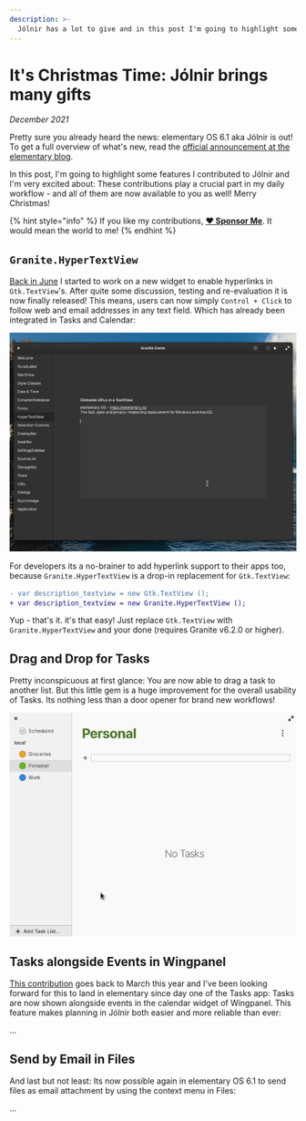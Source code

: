 ```yaml
---
description: >-
  Jólnir has a lot to give and in this post I'm going to highlight some contributions of mine I'm very excited about.
---
```


# It's Christmas Time: Jólnir brings many gifts

_December 2021_

Pretty sure you already heard the news: elementary OS 6.1 aka Jólnir is out! To get a full overview of what's new, read the [official announcement at the elementary blog](https://blog.elementary.io/elementary-os-6-1-available-now/).

In this post, I'm going to highlight some features I contributed to Jólnir and I'm very excited about: These contributions play a crucial part in my daily workflow - and all of them are now available to you as well! Merry Christmas!

{% hint style="info" %}
If you like my contributions, [**❤️ Sponsor Me**](https://github.com/sponsors/marbetschar). It would mean the world to me!
{% endhint %}

## `Granite.HyperTextView`

[Back in June](2021-06-30-granite-hypertextview.md) I started to work on a new widget to enable hyperlinks in `Gtk.TextView`'s. After quite some discussion, testing and re-evaluation it is now finally released! This means, users can now simply `Control + Click` to follow web and email addresses in any text field. Which has already been integrated in Tasks and Calendar:

![Granite.HyperTextView in action](../.gitbook/assets/granite-hypertextview.gif)

For developers its a no-brainer to add hyperlink support to their apps too, because `Granite.HyperTextView` is a drop-in replacement for `Gtk.TextView`:

```diff
- var description_textview = new Gtk.TextView ();
+ var description_textview = new Granite.HyperTextView ();
```

Yup - that's it. it's that easy! Just replace `Gtk.TextView` with `Granite.HyperTextView` and your done (requires Granite v6.2.0 or higher).

## Drag and Drop for Tasks

Pretty inconspicuous at first glance: You are now able to drag a task to another list. But this little gem is a huge improvement for the overall usability of Tasks. Its nothing less than a door opener for brand new workflows!

![elementary Tasks: Drag task to another list](../.gitbook/assets/elementary-tasks-drag-and-drop.png)

## Tasks alongside Events in Wingpanel

[This contribution](https://github.com/elementary/wingpanel-indicator-datetime/pull/252) goes back to March this year and I've been looking forward for this to land in elementary since day one of the Tasks app: Tasks are now shown alongside events in the calendar widget of Wingpanel. This feature makes planning in Jólnir both easier and more reliable than ever:

...

## Send by Email in Files

And last but not least: Its now possible again in elementary OS 6.1 to send files as email attachment by using the context menu in Files:

...